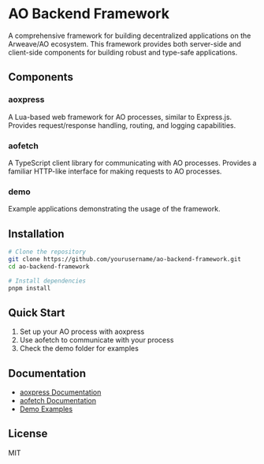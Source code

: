 # AO Backend Framework

A comprehensive framework for building decentralized applications on the Arweave/AO ecosystem. This framework provides both server-side and client-side components for building robust and type-safe applications.

## Components

### aoxpress
A Lua-based web framework for AO processes, similar to Express.js. Provides request/response handling, routing, and logging capabilities.

### aofetch
A TypeScript client library for communicating with AO processes. Provides a familiar HTTP-like interface for making requests to AO processes.

### demo
Example applications demonstrating the usage of the framework.

## Installation

```bash
# Clone the repository
git clone https://github.com/yourusername/ao-backend-framework.git
cd ao-backend-framework

# Install dependencies
pnpm install
```

## Quick Start

1. Set up your AO process with aoxpress
2. Use aofetch to communicate with your process
3. Check the demo folder for examples

## Documentation

- [aoxpress Documentation](./aoxpress/README.md)
- [aofetch Documentation](./aofetch/README.md)
- [Demo Examples](./demo/README.md)

## License

MIT
